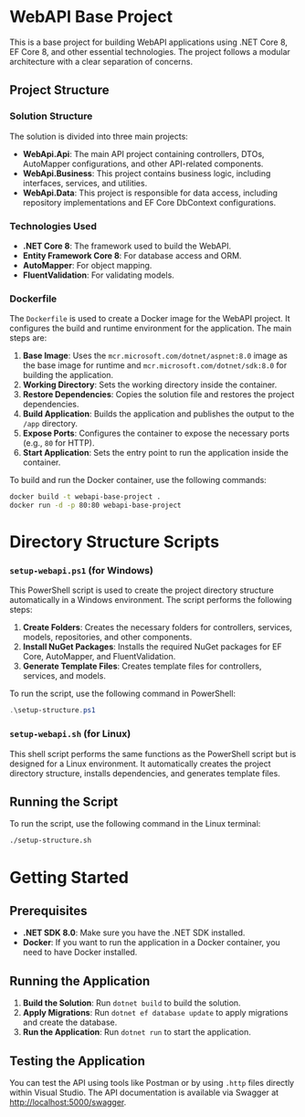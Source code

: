 # WebAPI Base Project

This is a base project for building WebAPI applications using .NET Core 8, EF Core 8, and other essential technologies. The project follows a modular architecture with a clear separation of concerns.

## Project Structure

### Solution Structure

The solution is divided into three main projects:

- **WebApi.Api**: The main API project containing controllers, DTOs, AutoMapper configurations, and other API-related components.
- **WebApi.Business**: This project contains business logic, including interfaces, services, and utilities.
- **WebApi.Data**: This project is responsible for data access, including repository implementations and EF Core DbContext configurations.

### Technologies Used

- **.NET Core 8**: The framework used to build the WebAPI.
- **Entity Framework Core 8**: For database access and ORM.
- **AutoMapper**: For object mapping.
- **FluentValidation**: For validating models.

### Dockerfile

The `Dockerfile` is used to create a Docker image for the WebAPI project. It configures the build and runtime environment for the application. The main steps are:

1. **Base Image**: Uses the `mcr.microsoft.com/dotnet/aspnet:8.0` image as the base image for runtime and `mcr.microsoft.com/dotnet/sdk:8.0` for building the application.
2. **Working Directory**: Sets the working directory inside the container.
3. **Restore Dependencies**: Copies the solution file and restores the project dependencies.
4. **Build Application**: Builds the application and publishes the output to the `/app` directory.
5. **Expose Ports**: Configures the container to expose the necessary ports (e.g., `80` for HTTP).
6. **Start Application**: Sets the entry point to run the application inside the container.

To build and run the Docker container, use the following commands:

```bash
docker build -t webapi-base-project .
docker run -d -p 80:80 webapi-base-project
```

# Directory Structure Scripts

### `setup-webapi.ps1` (for Windows)

This PowerShell script is used to create the project directory structure automatically in a Windows environment. The script performs the following steps:

1. **Create Folders**: Creates the necessary folders for controllers, services, models, repositories, and other components.
2. **Install NuGet Packages**: Installs the required NuGet packages for EF Core, AutoMapper, and FluentValidation.
3. **Generate Template Files**: Creates template files for controllers, services, and models.

To run the script, use the following command in PowerShell:

```powershell
.\setup-structure.ps1
```

### `setup-webapi.sh` (for Linux)

This shell script performs the same functions as the PowerShell script but is designed for a Linux environment. It automatically creates the project directory structure, installs dependencies, and generates template files.

## Running the Script

To run the script, use the following command in the Linux terminal:

```bash
./setup-structure.sh
```

# Getting Started

## Prerequisites

- **.NET SDK 8.0**: Make sure you have the .NET SDK installed.
- **Docker**: If you want to run the application in a Docker container, you need to have Docker installed.

## Running the Application

1. **Build the Solution**: Run `dotnet build` to build the solution.
2. **Apply Migrations**: Run `dotnet ef database update` to apply migrations and create the database.
3. **Run the Application**: Run `dotnet run` to start the application.

## Testing the Application

You can test the API using tools like Postman or by using `.http` files directly within Visual Studio. The API documentation is available via Swagger at [http://localhost:5000/swagger](http://localhost:5000/swagger).


